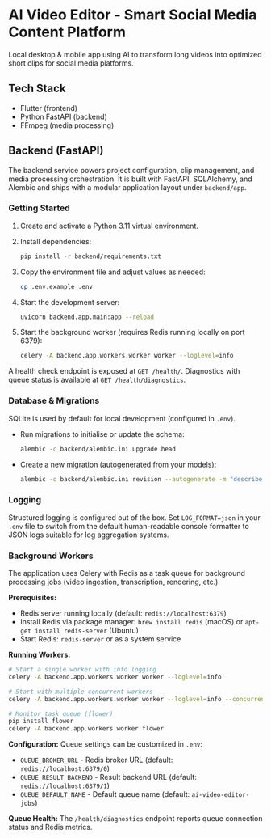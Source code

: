 # AI Video Editor - Smart Social Media Content Platform

Local desktop & mobile app using AI to transform long videos into optimized short clips for social media platforms.

## Tech Stack
- Flutter (frontend)
- Python FastAPI (backend)
- FFmpeg (media processing)

## Backend (FastAPI)

The backend service powers project configuration, clip management, and media processing orchestration. It is built with FastAPI, SQLAlchemy, and Alembic and ships with a modular application layout under `backend/app`.

### Getting Started
1. Create and activate a Python 3.11 virtual environment.
2. Install dependencies:
   ```bash
   pip install -r backend/requirements.txt
   ```
3. Copy the environment file and adjust values as needed:
   ```bash
   cp .env.example .env
   ```
4. Start the development server:
   ```bash
   uvicorn backend.app.main:app --reload
   ```

5. Start the background worker (requires Redis running locally on port 6379):
   ```bash
   celery -A backend.app.workers.worker worker --loglevel=info
   ```

 A health check endpoint is exposed at `GET /health/`. Diagnostics with queue status is available at `GET /health/diagnostics`.

### Database & Migrations

SQLite is used by default for local development (configured in `.env`).

- Run migrations to initialise or update the schema:
  ```bash
  alembic -c backend/alembic.ini upgrade head
  ```
- Create a new migration (autogenerated from your models):
  ```bash
  alembic -c backend/alembic.ini revision --autogenerate -m "describe changes"
  ```

### Logging

Structured logging is configured out of the box. Set `LOG_FORMAT=json` in your `.env` file to switch from the default human-readable console formatter to JSON logs suitable for log aggregation systems.

### Background Workers

The application uses Celery with Redis as a task queue for background processing jobs (video ingestion, transcription, rendering, etc.).

**Prerequisites:**
- Redis server running locally (default: `redis://localhost:6379`)
- Install Redis via package manager: `brew install redis` (macOS) or `apt-get install redis-server` (Ubuntu)
- Start Redis: `redis-server` or as a system service

**Running Workers:**
```bash
# Start a single worker with info logging
celery -A backend.app.workers.worker worker --loglevel=info

# Start with multiple concurrent workers
celery -A backend.app.workers.worker worker --loglevel=info --concurrency=4

# Monitor task queue (flower)
pip install flower
celery -A backend.app.workers.worker flower
```

**Configuration:**
Queue settings can be customized in `.env`:
- `QUEUE_BROKER_URL` - Redis broker URL (default: `redis://localhost:6379/0`)
- `QUEUE_RESULT_BACKEND` - Result backend URL (default: `redis://localhost:6379/1`)
- `QUEUE_DEFAULT_NAME` - Default queue name (default: `ai-video-editor-jobs`)

**Queue Health:**
The `/health/diagnostics` endpoint reports queue connection status and Redis metrics.
